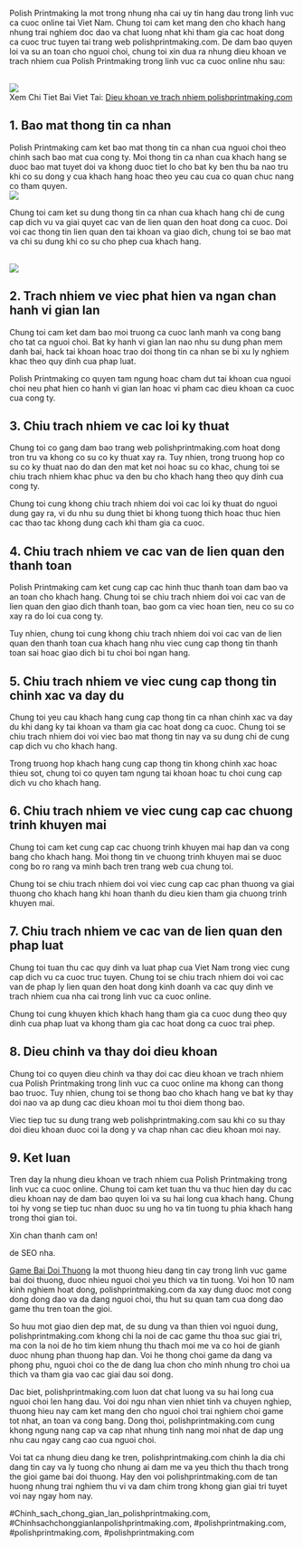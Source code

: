 <p>Polish Printmaking la mot trong nhung nha cai uy tin hang dau trong linh vuc ca cuoc online tai Viet Nam. Chung toi cam ket mang den cho khach hang nhung trai nghiem doc dao va chat luong nhat khi tham gia cac hoat dong ca cuoc truc tuyen tai trang web polishprintmaking.com. De dam bao quyen loi va su an toan cho nguoi choi, chung toi xin dua ra nhung dieu khoan ve trach nhiem cua Polish Printmaking trong linh vuc ca cuoc online nhu sau:</p><br><img src="https://polishprintmaking.com/wp-content/uploads/2025/03/game-bai-doi-thuong-pub-g-113.jpg"></br>
Xem Chi Tiet Bai Viet Tai: <a href="https://polishprintmaking.com/dieu-khoan-ve-trach-nhiem-polishprintmaking-com/">Dieu khoan ve trach nhiem polishprintmaking.com</a><h2>1. Bao mat thong tin ca nhan</h2><p>Polish Printmaking cam ket bao mat thong tin ca nhan cua nguoi choi theo chinh sach bao mat cua cong ty. Moi thong tin ca nhan cua khach hang se duoc bao mat tuyet doi va khong duoc tiet lo cho bat ky ben thu ba nao tru khi co su dong y cua khach hang hoac theo yeu cau cua co quan chuc nang co tham quyen.<br><img src="https://polishprintmaking.com/wp-content/uploads/2025/03/game-bai-doi-thuong-pub-g-113.jpg"></br><p>Chung toi cam ket su dung thong tin ca nhan cua khach hang chi de cung cap dich vu va giai quyet cac van de lien quan den hoat dong ca cuoc. Doi voi cac thong tin lien quan den tai khoan va giao dich, chung toi se bao mat va chi su dung khi co su cho phep cua khach hang.</p><br><img src="https://polishprintmaking.com/wp-content/uploads/2025/03/choi-game-online-38.jpg"></br><h2>2. Trach nhiem ve viec phat hien va ngan chan hanh vi gian lan</h2><p>Chung toi cam ket dam bao moi truong ca cuoc lanh manh va cong bang cho tat ca nguoi choi. Bat ky hanh vi gian lan nao nhu su dung phan mem danh bai, hack tai khoan hoac trao doi thong tin ca nhan se bi xu ly nghiem khac theo quy dinh cua phap luat.<p>Polish Printmaking co quyen tam ngung hoac cham dut tai khoan cua nguoi choi neu phat hien co hanh vi gian lan hoac vi pham cac dieu khoan ca cuoc cua cong ty.</p><h2>3. Chiu trach nhiem ve cac loi ky thuat</h2><p>Chung toi co gang dam bao trang web polishprintmaking.com hoat dong tron tru va khong co su co ky thuat xay ra. Tuy nhien, trong truong hop co su co ky thuat nao do dan den mat ket noi hoac su co khac, chung toi se chiu trach nhiem khac phuc va den bu cho khach hang theo quy dinh cua cong ty.<p>Chung toi cung khong chiu trach nhiem doi voi cac loi ky thuat do nguoi dung gay ra, vi du nhu su dung thiet bi khong tuong thich hoac thuc hien cac thao tac khong dung cach khi tham gia ca cuoc.</p><h2>4. Chiu trach nhiem ve cac van de lien quan den thanh toan</h2><p>Polish Printmaking cam ket cung cap cac hinh thuc thanh toan dam bao va an toan cho khach hang. Chung toi se chiu trach nhiem doi voi cac van de lien quan den giao dich thanh toan, bao gom ca viec hoan tien, neu co su co xay ra do loi cua cong ty.</p><p>Tuy nhien, chung toi cung khong chiu trach nhiem doi voi cac van de lien quan den thanh toan cua khach hang nhu viec cung cap thong tin thanh toan sai hoac giao dich bi tu choi boi ngan hang.</p><h2>5. Chiu trach nhiem ve viec cung cap thong tin chinh xac va day du</h2><p>Chung toi yeu cau khach hang cung cap thong tin ca nhan chinh xac va day du khi dang ky tai khoan va tham gia cac hoat dong ca cuoc. Chung toi se chiu trach nhiem doi voi viec bao mat thong tin nay va su dung chi de cung cap dich vu cho khach hang.</p><p>Trong truong hop khach hang cung cap thong tin khong chinh xac hoac thieu sot, chung toi co quyen tam ngung tai khoan hoac tu choi cung cap dich vu cho khach hang.</p><h2>6. Chiu trach nhiem ve viec cung cap cac chuong trinh khuyen mai</h2><p>Chung toi cam ket cung cap cac chuong trinh khuyen mai hap dan va cong bang cho khach hang. Moi thong tin ve chuong trinh khuyen mai se duoc cong bo ro rang va minh bach tren trang web cua chung toi.</p><p>Chung toi se chiu trach nhiem doi voi viec cung cap cac phan thuong va giai thuong cho khach hang khi hoan thanh du dieu kien tham gia chuong trinh khuyen mai.</p><h2>7. Chiu trach nhiem ve cac van de lien quan den phap luat</h2><p>Chung toi tuan thu cac quy dinh va luat phap cua Viet Nam trong viec cung cap dich vu ca cuoc truc tuyen. Chung toi se chiu trach nhiem doi voi cac van de phap ly lien quan den hoat dong kinh doanh va cac quy dinh ve trach nhiem cua nha cai trong linh vuc ca cuoc online.</p><p>Chung toi cung khuyen khich khach hang tham gia ca cuoc dung theo quy dinh cua phap luat va khong tham gia cac hoat dong ca cuoc trai phep.</p><h2>8. Dieu chinh va thay doi dieu khoan</h2><p>Chung toi co quyen dieu chinh va thay doi cac dieu khoan ve trach nhiem cua Polish Printmaking trong linh vuc ca cuoc online ma khong can thong bao truoc. Tuy nhien, chung toi se thong bao cho khach hang ve bat ky thay doi nao va ap dung cac dieu khoan moi tu thoi diem thong bao.</p><p>Viec tiep tuc su dung trang web polishprintmaking.com sau khi co su thay doi dieu khoan duoc coi la dong y va chap nhan cac dieu khoan moi nay.</p><h2>9. Ket luan</h2><p>Tren day la nhung dieu khoan ve trach nhiem cua Polish Printmaking trong linh vuc ca cuoc online. Chung toi cam ket tuan thu va thuc hien day du cac dieu khoan nay de dam bao quyen loi va su hai long cua khach hang. Chung toi hy vong se tiep tuc nhan duoc su ung ho va tin tuong tu phia khach hang trong thoi gian toi.</p><p>Xin chan thanh cam on!</p><p>de SEO nha.

<a href="https://polishprintmaking.com/">Game Bai Doi Thuong</a> la mot thuong hieu dang tin cay trong linh vuc game bai doi thuong, duoc nhieu nguoi choi yeu thich va tin tuong. Voi hon 10 nam kinh nghiem hoat dong, polishprintmaking.com da xay dung duoc mot cong dong dong dao va da dang nguoi choi, thu hut su quan tam cua dong dao game thu tren toan the gioi.

So huu mot giao dien dep mat, de su dung va than thien voi nguoi dung, polishprintmaking.com khong chi la noi de cac game thu thoa suc giai tri, ma con la noi de ho tim kiem nhung thu thach moi me va co hoi de gianh duoc nhung phan thuong hap dan. Voi he thong choi game da dang va phong phu, nguoi choi co the de dang lua chon cho minh nhung tro choi ua thich va tham gia vao cac giai dau soi dong.

Dac biet, polishprintmaking.com luon dat chat luong va su hai long cua nguoi choi len hang dau. Voi doi ngu nhan vien nhiet tinh va chuyen nghiep, thuong hieu nay cam ket mang den cho nguoi choi trai nghiem choi game tot nhat, an toan va cong bang. Dong thoi, polishprintmaking.com cung khong ngung nang cap va cap nhat nhung tinh nang moi nhat de dap ung nhu cau ngay cang cao cua nguoi choi.

Voi tat ca nhung dieu dang ke tren, polishprintmaking.com chinh la dia chi dang tin cay va ly tuong cho nhung ai dam me va yeu thich thu thach trong the gioi game bai doi thuong. Hay den voi polishprintmaking.com de tan huong nhung trai nghiem thu vi va dam chim trong khong gian giai tri tuyet voi nay ngay hom nay.</p>
#Chinh_sach_chong_gian_lan_polishprintmaking.com, #Chinhsachchonggianlanpolishprintmaking.com, #polishprintmaking.com, #polishprintmaking.com, #polishprintmaking.com
